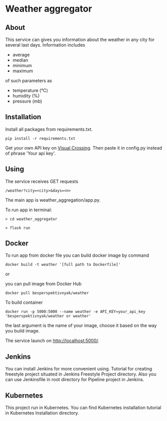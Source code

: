 # Weather aggregator
## About
This service can gives you information about the weather in any city for several last days. Information includes 
- average
- median
- minimum
- maximum 

of such parameters as
- temperature (°C)
- humidity (%)
- pressure (mb)
## Installation
Install all packages from requirements.txt.

``pip install -r requirements.txt``

Get your own API key on [Visual Crossing](https://www.visualcrossing.com/). Then paste it in config.py instead of phrase 'Your api key'.

## Using
The service receives GET requests 

``/weather?city=<city>&days=<n>``

The main app is weather_aggregation/app.py.

To run app in terminal:

``> cd weather_aggregator``

``> flask run``

## Docker
To run app from docker file you can build docker image by command 

``docker build -t weather '[full path to Dockerfile]'``

or 

you can pull image from Docker Hub

``docker pull besperspektivnyak/weather``

To build container 

``docker run -p 5000:5000 --name weather -e API_KEY=your_api_key 'besperspektivnyak/weather or weather'``

the last argument is the name of your image, choose it based on the way you build image.

The service launch on [http://localhost:5000/](http://localhost:5000/).

## Jenkins

You can install Jenkins for more convenient using. Tutorial for creating freestyle project situated in Jenkins Freestyle Project directory.
Also you can use Jenkinsfile in root directory for Pipeline project in Jenkins.

## Kubernetes

This project run in Kubernetes. You can find Kubernetes installation tutorial in Kubernetes Installation directory.

